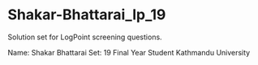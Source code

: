 # Shakar-Bhattarai_lp_19
Solution set for LogPoint screening questions.


Name: Shakar Bhattarai
Set: 19
Final Year Student
Kathmandu University
